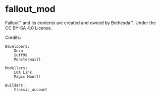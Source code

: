 # fallout_mod
Fallout™ and its contents are created and owned by Bethesda™.
Under the CC BY-SA 4.0 License.

Credits:
    
    Developers:
        Duzo
        Suff99
        Monsterwaill
    
    Modellers:
        L0A Link
        Magic Man(?)
    
    Builders:
        Classic_account
